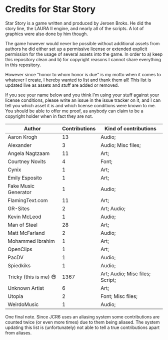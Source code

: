 # Credits for Star Story


Star Story is a game written and produced by Jeroen Broks. He did the story line, the LAURA II engine, and nearly all of the scripts. A lot of graphics were also done by him though.


The game however would never be possible without additional assets from authors he did either set up a permissive license or extended explicit permission for the usage of several assets into the game. In order to a) keep this repository clean and b) for copyright reasons I cannot share everything in this repository.

However since "honor to whom honor is due" is my motto when it comes to whatever I create, I hereby wanted to list and thank them all! This list is updated live as assets and stuff are added or removed. 

If you see your name below and you think I'm using your stuff against your license conditions, please write an issue in the issue tracker on it, and I can tell you which asset it is and which license conditions were known to me. You should be able to offer me proof, as anybody can claim to be a copyright holder when in fact they are not.


Author | Contributions | Kind of contributions
---|---|---
Aaron Krogh | 13 | Audio; 
Alexander | 3 | Audio; Misc files; 
Angela Nagtzaam | 11 | Art; 
Courtney Novits | 4 | Font; 
Cynix | 1 | Art; 
Emily Esposito | 1 | Art; 
Fake Music Generator | 1 | Audio; 
FlamingText.com | 11 | Art; 
GR-Sites | 2 | Art; Audio; 
Kevin McLeod | 1 | Audio; 
Man of Steel | 28 | Art; 
Matt McFarland | 2 | Audio; 
Mohammed Ibrahim | 1 | Art; 
OpenClips | 1 | Art; 
PacDV | 1 | Audio; 
Spiedkiks | 1 | Audio; 
Tricky (this is me) :sunglasses: | 1367 | Art; Audio; Misc files; Script; 
Unknown Artist | 6 | Art; 
Utopia | 2 | Font; Misc files; 
WeirdoMusic | 1 | Audio; 
One final note. Since JCR6 uses an aliasing system some contributions are counted twice (or even more times) due to them being aliased. The system updating this list is (unfortunately) not able to tell a true contributions apart from aliases.
